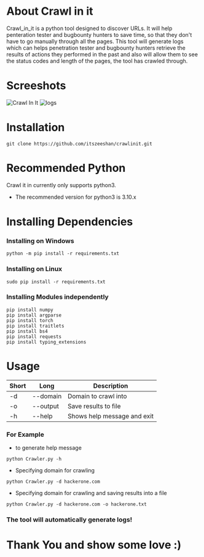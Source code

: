 # About Crawl in it
Crawl_in_it is a python tool designed to discover URLs. It will help penteration tester and bugbounty hunters to save time, so that they don't have to go manually through all the pages. This tool will generate logs which can helps penetration tester and bugbounty hunters retrieve the results of actions they performed in the past and also will allow them to see the status codes and length of the pages, the tool has crawled through.

# Screeshots
![Crawl In It](https://user-images.githubusercontent.com/35112049/170496013-75fc2a89-0a36-426d-bee8-c6f26e163c51.gif)
![logs](https://user-images.githubusercontent.com/35112049/170496034-25374041-fe3c-42de-9a51-90e3ee4ad102.png)

# Installation

```
git clone https://github.com/itszeeshan/crawlinit.git
```

# Recommended Python
Crawl it in currently only supports python3.
* The recommended version for python3 is 3.10.x

# Installing Dependencies

### Installing on Windows
```
python -m pip install -r requirements.txt
```

### Installing on Linux
```
sudo pip install -r requirements.txt
```

### Installing Modules independently
```
pip install numpy
pip install argparse
pip install torch
pip install traitlets
pip install bs4
pip install requests
pip install typing_extensions
```
# Usage
Short | Long      | Description
------|-----------|-------------
-d    | --domain  | Domain to crawl into
-o    | --output  | Save results to file
-h    | --help    | Shows help message and exit

### For Example
* to generate help message
```
python Crawler.py -h
```
* Specifying domain for crawling
```
python Crawler.py -d hackerone.com
```
* Specifying domain for crawling and saving results into a file
```
python Crawler.py -d hackerone.com -o hackerone.txt
```

### The tool will automatically generate logs!

# Thank You and show some love :)
